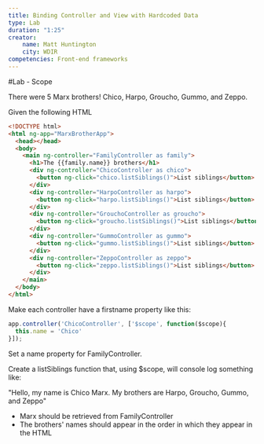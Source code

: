 ```yaml
---
title: Binding Controller and View with Hardcoded Data
type: Lab
duration: "1:25"
creator:
    name: Matt Huntington
    city: WDIR
competencies: Front-end frameworks
---
```


#Lab - Scope

There were 5 Marx brothers!  Chico, Harpo, Groucho, Gummo, and Zeppo.

Given the following HTML

```html
<!DOCTYPE html>
<html ng-app="MarxBrotherApp">
  <head></head>
  <body>
    <main ng-controller="FamilyController as family">
      <h1>The {{family.name}} brothers</h1>
      <div ng-controller="ChicoController as chico">
        <button ng-click="chico.listSiblings()">List siblings</button>
      </div>
      <div ng-controller="HarpoController as harpo">
        <button ng-click="harpo.listSiblings()">List siblings</button>
      </div>
      <div ng-controller="GrouchoController as groucho">
        <button ng-click="groucho.listSiblings()">List siblings</button>
      </div>
      <div ng-controller="GummoController as gummo">
        <button ng-click="gummo.listSiblings()">List siblings</button>
      </div>
      <div ng-controller="ZeppoController as zeppo">
        <button ng-click="zeppo.listSiblings()">List siblings</button>
      </div>
    </main>
  </body>
</html>
```

Make each controller have a firstname property like this:

```javascript
app.controller('ChicoController', ['$scope', function($scope){
  this.name = 'Chico'
}]);
```

Set a name property for FamilyController.

Create a listSiblings function that, using $scope, will console log something like:

"Hello, my name is Chico Marx.  My brothers are Harpo, Groucho, Gummo, and Zeppo"
  - Marx should be retrieved from FamilyController
  - The brothers' names should appear in the order in which they appear in the HTML
